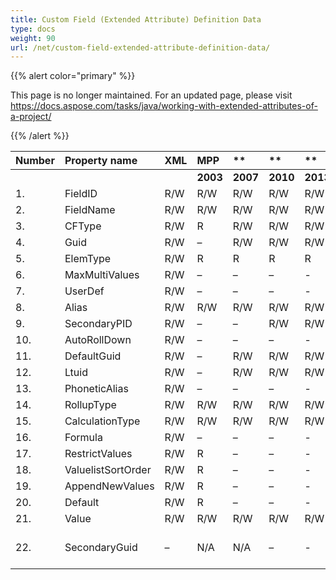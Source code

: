 ```yaml
---
title: Custom Field (Extended Attribute) Definition Data
type: docs
weight: 90
url: /net/custom-field-extended-attribute-definition-data/
---
```


{{% alert color="primary" %}} 

This page is no longer maintained. For an updated page, please visit <https://docs.aspose.com/tasks/java/working-with-extended-attributes-of-a-project/>

{{% /alert %}} 

|**Number** |**Property name** |**XML** |**MPP** |** |** |** |**Comments** |
| :- | :- | :- | :- | :- | :- | :- | :- |
| | | |**2003** |**2007** |**2010** |**2013** | |
|1. |FieldID |R/W |R/W |R/W |R/W |R/W | |
|2. |FieldName |R/W |R/W |R/W |R/W |R/W | |
|3. |CFType |R/W |R |R/W |R/W |R/W | |
|4. |Guid |R/W |– |R/W |R/W |R/W | |
|5. |ElemType |R/W |R |R |R |R | |
|6. |MaxMultiValues |R/W |– |– |– |- | |
|7. |UserDef |R/W |– |– |– |- | |
|8. |Alias |R/W |R/W |R/W |R/W |R/W | |
|9. |SecondaryPID |R/W |– |– |R/W |R/W | |
|10. |AutoRollDown |R/W |– |– |– |- | |
|11. |DefaultGuid |R/W |– |R/W |R/W |R/W | |
|12. |Ltuid |R/W |– |R/W |R/W |R/W | |
|13. |PhoneticAlias |R/W |– |– |– |- | |
|14. |RollupType |R/W |R/W |R/W |R/W |R/W | |
|15. |CalculationType |R/W |R/W |R/W |R/W |R/W | |
|16. |Formula |R/W |– |– |– |- | |
|17. |RestrictValues |R/W |R |– |– |- | |
|18. |ValuelistSortOrder |R/W |R |– |– |- | |
|19. |AppendNewValues |R/W |R |– |– |- | |
|20. |Default |R/W |R |– |– |- | |
|21. |Value |R/W |R/W |R/W |R/W |R/W | |
|22. |SecondaryGuid |– |N/A |N/A |– |- |New for MSP 2010 field |


